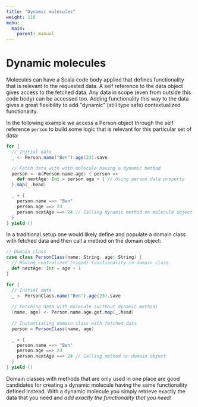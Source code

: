 ```yaml
---
title: "Dynamic molecules"
weight: 110
menu:
  main:
    parent: manual
---
```


# Dynamic molecules

Molecules can have a Scala code body applied that defines functionality that is relevant to the requested data. A self reference to the data object gives access to the fetched data. Any data in scope (even from outside this code body) can be accessed too. Adding functionality this way to the data gives a great flexibility to add "dynamic" (still type safe) contextualized functionality. 

In the following example we access a Person object through the self reference `person` to build some logic that is relevant for this particular set of data:

```scala
for {
  // Initial data
  _ <- Person.name("Ben").age(23).save

  // Fetch data with with molecule having a dynamic method
  person <- m(Person.name.age) { person =>
    def nextAge: Int = person.age + 1 // Using person data property
  }.map(_.head)

  _ = {
    person.name ==> "Ben"
    person.age ==> 23
    person.nextAge ==> 24 // Calling dynamic method on molecule object
  }
} yield ()
```

In a traditional setup one would likely define and populate a domain class with fetched data and then call a method on the domain object:

```scala
// Domain class
case class PersonClass(name: String, age: String) {
  // Having centralized (rigid) functionality in domain class
  def nextAge: Int = age + 1
}

for {
  // Initial data
  _ <- PersonClass.name("Ben").age(23).save
  
  // Fetching data with molecule (without dynamic method)
  (name, age) <- Person.name.age.get.map(_.head)
  
  // Instantiating domain class with fetched data
  person = PersonClass(name, age)

  _ = {
    person.name ==> "Ben"
    person.age ==> 23
    person.nextAge ==> 24 // Calling method on domain object
  }
} yield ()
```

Domain classes with methods that are only used in one place are good candidates for creating a dynamic molecule having the same functionality defined instead. With a dynamic molecule you simply retrieve exactly the data that you need and _add exactly the functionality that you need!_
